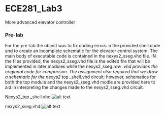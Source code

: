 ECE281_Lab3
===========

More advanced elevator controller

### Pre-lab

For the pre-lab the object was to fix coding errors in the provided shell code and to create an incomplete schematic for 
the elevator control system. The main body of executable code is contained in the nexys2_sseg.vhd file. IN the files 
provided, the nexys2_sseg.vhd file is the edited file that will be implemented in later modules while the nexys2_sseg _raw
.vhd provides the origional code for comparison. The assignment also required that we draw a schematic for the nexys2_ top
_shell.vhd circuit; however, schematics for both the top module and the nexys2_sseg.vhd modle are provided here to aid in 
interpreting the changes made to the nexys2_sseg.vhd circuit.

Nexys2_top _shell.vhd
![alt text](https://raw2.github.com/IanGoodbody/ECE281_Lab1/master/Project_Images/8BitSignal.JPG "Placeholder")

nexys2_sseg.vhd
![alt text](https://raw2.github.com/IanGoodbody/ECE281_Lab1/master/Project_Images/8BitSignal.JPG "Placeholder")

